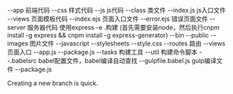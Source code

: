 --app 前端代码
    --css 样式代码
    --js  js代码
          --class 类文件
          --index.js js入口文件
    --views 页面模板代码
          --index.ejs 页面入口文件
          --error.ejs 错误页面文件
--server 服务器代码  使用express -e .构建 (首先需要安装node，然后执行cnpm install -g express && cnpm install -g express-generator)
    --bin
    --public 
        --images 图片文件
        --javascript 
        --stylesheets
            --style.css
    --routes 路由
    --views 页面入口
    --app.js
    --package.js
--tasks 构建工具
    --util  构建命令脚本
--.babelsrc babel配置文件，babel编译自动查找
--gulpfile.babel.js gulp编译文件
--package.js

Creating a new branch is quick.